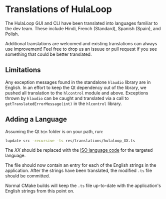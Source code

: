 # Translations of HulaLoop #

The HulaLoop GUI and CLI have been translated into languages familiar to the dev team. These include Hindi, French (Standard), Spanish (Spain), and Polish.

Additional translations are welcomed and existing translations can always use improvement! Feel free to drop us an issuue or pull request if you see something that could be better translated.

## Limitations ##
Any exception messages found in the standalone ```hlaudio``` library are in English. In an effort to keep the Qt dependency out of the library, we pushed all translation to the ```hlcontrol``` module and above. Exceptions thrown by ```hlaudio``` can be caught and translated via a call to ```getTranslatedErrorMessage(int)``` in the ```hlcontrol``` library.

## Adding a Language ##
Assuming the Qt ```bin``` folder is on your path, run:
```bash
lupdate src -recursive -ts res/translations/hulaloop_XX.ts
```

The *XX* should be replaced with the [ISO language code](https://www.andiamo.co.uk/resources/iso-language-codes) for the targeted language.

The file should now contain an entry for each of the English strings in the application. After the strings have been translated, the modified ```.ts``` file should be committed.

Normal CMake builds will keep the ```.ts``` file up-to-date with the application's English strings from this point on.
